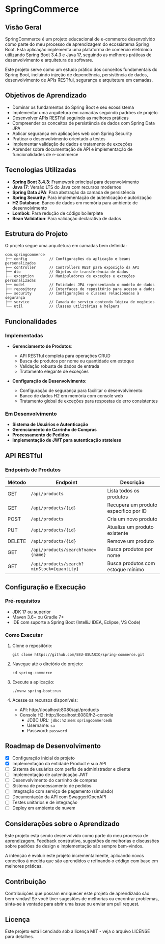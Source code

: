 # SpringCommerce

## Visão Geral

SpringCommerce é um projeto educacional de e-commerce desenvolvido como parte do meu processo de aprendizagem do ecossistema Spring Boot. Esta aplicação implementa uma plataforma de comércio eletrônico utilizando Spring Boot 3.4.3 e Java 17, seguindo as melhores práticas de desenvolvimento e arquitetura de software.

Este projeto serve como um estudo prático dos conceitos fundamentais do Spring Boot, incluindo injeção de dependência, persistência de dados, desenvolvimento de APIs RESTful, segurança e arquitetura em camadas.

## Objetivos de Aprendizado

- Dominar os fundamentos do Spring Boot e seu ecossistema
- Implementar uma arquitetura em camadas seguindo padrões de projeto
- Desenvolver APIs RESTful seguindo as melhores práticas
- Compreender os conceitos de persistência de dados com Spring Data JPA
- Aplicar segurança em aplicações web com Spring Security
- Praticar o desenvolvimento orientado a testes
- Implementar validação de dados e tratamento de exceções
- Aprender sobre documentação de API e implementação de funcionalidades de e-commerce

## Tecnologias Utilizadas

- **Spring Boot 3.4.3**: Framework principal para desenvolvimento
- **Java 17**: Versão LTS do Java com recursos modernos
- **Spring Data JPA**: Para abstração da camada de persistência
- **Spring Security**: Para implementação de autenticação e autorização
- **H2 Database**: Banco de dados em memória para ambiente de desenvolvimento
- **Lombok**: Para redução de código boilerplate
- **Bean Validation**: Para validação declarativa de dados

## Estrutura do Projeto

O projeto segue uma arquitetura em camadas bem definida:

```
com.springcommerce
├── config          // Configurações da aplicação e beans personalizados
├── controller      // Controllers REST para exposição da API
├── dto             // Objetos de transferência de dados
├── exception       // Manipuladores de exceções e exceções personalizadas
├── model           // Entidades JPA representando o modelo de dados
├── repository      // Interfaces de repositório para acesso a dados
├── security        // Configurações e classes relacionadas à segurança
├── service         // Camada de serviço contendo lógica de negócios
└── util            // Classes utilitárias e helpers
```

## Funcionalidades

### Implementadas

- **Gerenciamento de Produtos**:
    - API RESTful completa para operações CRUD
    - Busca de produtos por nome ou quantidade em estoque
    - Validação robusta de dados de entrada
    - Tratamento elegante de exceções

- **Configuração de Desenvolvimento**:
    - Configuração de segurança para facilitar o desenvolvimento
    - Banco de dados H2 em memória com console web
    - Tratamento global de exceções para respostas de erro consistentes

### Em Desenvolvimento

- **Sistema de Usuários e Autenticação**
- **Gerenciamento de Carrinho de Compras**
- **Processamento de Pedidos**
- **Implementação de JWT para autenticação stateless**

## API RESTful

### Endpoints de Produtos

| Método | Endpoint | Descrição |
|--------|----------|-----------|
| GET | `/api/products` | Lista todos os produtos |
| GET | `/api/products/{id}` | Recupera um produto específico por ID |
| POST | `/api/products` | Cria um novo produto |
| PUT | `/api/products/{id}` | Atualiza um produto existente |
| DELETE | `/api/products/{id}` | Remove um produto |
| GET | `/api/products/search?name={name}` | Busca produtos por nome |
| GET | `/api/products/search?minStock={quantity}` | Busca produtos com estoque mínimo |

## Configuração e Execução

### Pré-requisitos

- JDK 17 ou superior
- Maven 3.6+ ou Gradle 7+
- IDE com suporte a Spring Boot (IntelliJ IDEA, Eclipse, VS Code)

### Como Executar

1. Clone o repositório:
   ```
   git clone https://github.com/SEU-USUARIO/spring-commerce.git
   ```

2. Navegue até o diretório do projeto:
   ```
   cd spring-commerce
   ```

3. Execute a aplicação:
   ```
   ./mvnw spring-boot:run
   ```

4. Acesse os recursos disponíveis:
    - API: http://localhost:8080/api/products
    - Console H2: http://localhost:8080/h2-console
        - JDBC URL: `jdbc:h2:mem:springcommercedb`
        - Username: `sa`
        - Password: `password`

## Roadmap de Desenvolvimento

- [x] Configuração inicial do projeto
- [x] Implementação da entidade Product e sua API
- [ ] Sistema de usuários com perfis de administrador e cliente
- [ ] Implementação de autenticação JWT
- [ ] Desenvolvimento do carrinho de compras
- [ ] Sistema de processamento de pedidos
- [ ] Integração com serviço de pagamento (simulado)
- [ ] Documentação da API com Swagger/OpenAPI
- [ ] Testes unitários e de integração
- [ ] Deploy em ambiente de nuvem

## Considerações sobre o Aprendizado

Este projeto está sendo desenvolvido como parte do meu processo de aprendizagem. Feedback construtivo, sugestões de melhorias e discussões sobre padrões de design e implementação são sempre bem-vindos.

A intenção é evoluir este projeto incrementalmente, aplicando novos conceitos à medida que são aprendidos e refinando o código com base em melhores práticas.

## Contribuição

Contribuições que possam enriquecer este projeto de aprendizado são bem-vindas! Se você tiver sugestões de melhorias ou encontrar problemas, sinta-se à vontade para abrir uma issue ou enviar um pull request.

## Licença

Este projeto está licenciado sob a licença MIT - veja o arquivo LICENSE para detalhes.